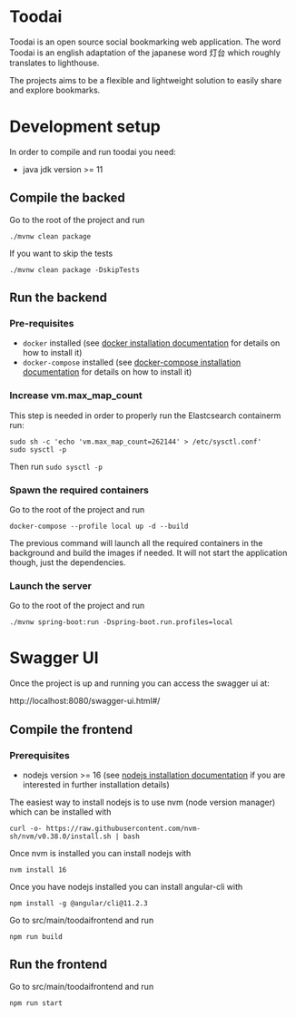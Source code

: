 # Toodai

Toodai is an open source social bookmarking web application.
The word Toodai is an english adaptation of the japanese word 灯台 which roughly translates to lighthouse.

The projects aims to be a flexible and lightweight solution to easily share and explore bookmarks.

# Development setup

In order to compile and run toodai you need:

* java jdk version >= 11

## Compile the backed

Go to the root of the project and run

```console 
./mvnw clean package
```

If you want to skip the tests

```console 
./mvnw clean package -DskipTests
```

## Run the backend

### Pre-requisites

* `docker` installed (see [docker installation documentation](https://docs.docker.com/engine/install/) for details on how to install it)
* `docker-compose` installed (see [docker-compose installation documentation](https://docs.docker.com/compose/install/other/) for details on how to install it)


### Increase vm.max_map_count

This step is needed in order to properly run the Elastcsearch containerm run:

```
sudo sh -c 'echo 'vm.max_map_count=262144' > /etc/sysctl.conf'
sudo sysctl -p
```

Then run `sudo sysctl -p`


### Spawn the required containers

Go to the root of the project and run

```console
docker-compose --profile local up -d --build
```

The previous command will launch all the required containers in the background and build the images if needed.
It will not start the application though, just the dependencies.


### Launch the server

Go to the root of the project and run
    
```console
./mvnw spring-boot:run -Dspring-boot.run.profiles=local
```


# Swagger UI

Once the project is up and running you can access the swagger ui at:

http://localhost:8080/swagger-ui.html#/


## Compile the frontend

### Prerequisites

* nodejs version >= 16 (see [nodejs installation documentation](https://nodejs.org/en/download/) if you are  interested in further installation details)

The easiest way to install nodejs is to use nvm (node version manager) which can be installed with

```console
curl -o- https://raw.githubusercontent.com/nvm-sh/nvm/v0.38.0/install.sh | bash
```

Once nvm is installed you can install nodejs with

```console
nvm install 16
```

Once you have nodejs installed you can install angular-cli with

```console
npm install -g @angular/cli@11.2.3
```

Go to src/main/toodaifrontend and run

```console
npm run build
```

## Run the frontend

Go to src/main/toodaifrontend and run

```console
npm run start
```
